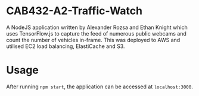 # CAB432-A2-Traffic-Watch
A NodeJS application written by Alexander Rozsa and Ethan Knight which uses TensorFlow.js to capture the feed of numerous public webcams and count the number of vehicles in-frame.  This was deployed to AWS and utilised EC2 load balancing, ElastiCache and S3.

# Usage
After running ```npm start```, the application can be accessed at ```localhost:3000```. 

